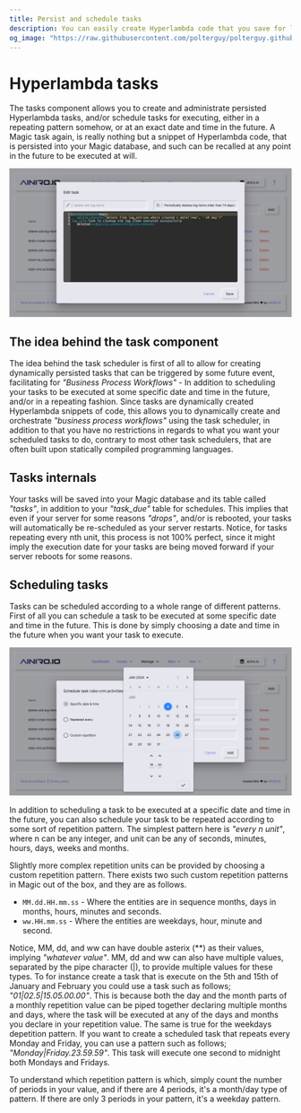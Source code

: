 ```yaml
---
title: Persist and schedule tasks
description: You can easily create Hyperlambda code that you save for later execution, for then to schedule your task to be executed in the future.
og_image: "https://raw.githubusercontent.com/polterguy/polterguy.github.io/master/images/scheduling-task.jpg"
---
```


# Hyperlambda tasks

The tasks component allows you to create and administrate persisted Hyperlambda tasks, and/or schedule
tasks for executing, either in a repeating pattern somehow, or at an exact date and time in the future.
A Magic task again, is really nothing but a snippet of Hyperlambda code, that is persisted into
your Magic database, and such can be recalled at any point in the future to be executed at will.

![Hyperlambda task scheduler](https://raw.githubusercontent.com/polterguy/polterguy.github.io/master/images/scheduling-task.jpg)

## The idea behind the task component

The idea behind the task scheduler is first of all to allow for creating dynamically persisted tasks that can be triggered
by some future event, facilitating for _"Business Process Workflows"_ - In addition to scheduling your
tasks to be executed at some specific date and time in the future, and/or in a repeating fashion. Since tasks
are dynamically created Hyperlambda snippets of code, this allows you to dynamically create and orchestrate
_"business process workflows"_ using the task scheduler, in addition to that you have no restrictions
in regards to what you want your scheduled tasks to do, contrary to most other task schedulers, that
are often built upon statically compiled programming languages.

## Tasks internals

Your tasks will be saved into your Magic database and its table called _"tasks"_,
in addition to your _"task\_due"_ table for schedules. This implies that even if your server for some
reasons _"drops"_, and/or is rebooted, your tasks will automatically be re-scheduled as your server restarts.
Notice, for tasks repeating every nth unit, this process is not 100% perfect, since it might imply
the execution date for your tasks are being moved forward if your server reboots for some reasons.

## Scheduling tasks

Tasks can be scheduled according to a whole range of different patterns. First of all you can schedule
a task to be executed at some specific date and time in the future. This is done by simply choosing
a date and time in the future when you want your task to execute.

![Hyperlambda task scheduler](https://raw.githubusercontent.com/polterguy/polterguy.github.io/master/images/scheduling-tasks.jpg)

In addition to scheduling a task to be executed at a specific date and time in the future, you
can also schedule your task to be repeated according to some sort of repetition pattern. The simplest
pattern here is _"every n unit"_, where n can be any integer, and unit can be any of seconds, minutes,
hours, days, weeks and months.

Slightly more complex repetition units can be provided by choosing a custom repetition pattern.
There exists two such custom repetition patterns in Magic out of the box, and they are as follows.

* `MM.dd.HH.mm.ss` - Where the entities are in sequence months, days in months, hours, minutes and seconds.
* `ww.HH.mm.ss` - Where the entities are weekdays, hour, minute and second.

Notice, MM, dd, and ww can have double asterix (\*\*) as their values, implying _"whatever value"_.
MM, dd and ww can also have multiple values, separated by the pipe character (|), to provide multiple values
for these types. To for instance create a task that is execute on the 5th and 15th of January and February
you could use a task such as follows; _"01|02.5|15.05.00.00"_. This is because both the day and the month
parts of a monthly repetition value can be piped together declaring multiple months and days, where
the task will be executed at any of the days and months you declare in your repetition value. The same
is true for the weekdays depetition pattern. If you want to create a scheduled task that repeats
every Monday and Friday, you can use a pattern such as follows; _"Monday|Friday.23.59.59"_. This task
will execute one second to midnight both Mondays and Fridays.

To understand which repetition pattern is which, simply count the number of periods in your value,
and if there are 4 periods, it's a month/day type of pattern. If there are only 3 periods in your
pattern, it's a weekday pattern.


